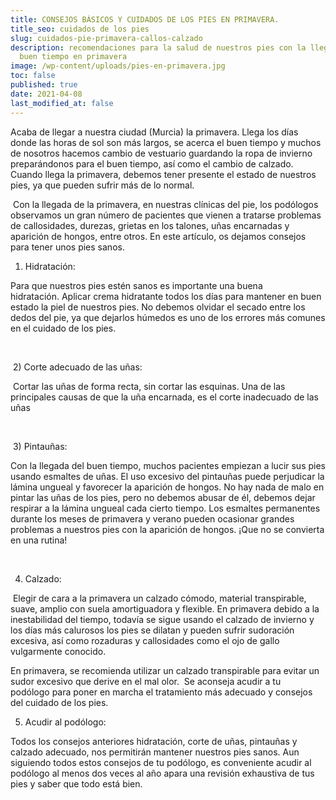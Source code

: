 ```yaml
---
title: CONSEJOS BÁSICOS Y CUIDADOS DE LOS PIES EN PRIMAVERA.
title_seo: cuidados de los pies
slug: cuidados-pie-primavera-callos-calzado
description: recomendaciones para la salud de nuestros pies con la llegada del
  buen tiempo en primavera
image: /wp-content/uploads/pies-en-primavera.jpg
toc: false
published: true
date: 2021-04-08
last_modified_at: false
---
```

Acaba de llegar a nuestra ciudad (Murcia) la primavera. Llega los días donde las horas de sol son más largos, se acerca el buen tiempo y muchos de nosotros hacemos cambio de vestuario guardando la ropa de invierno preparándonos para el buen tiempo, así como el cambio de calzado. Cuando llega la primavera, debemos tener presente el estado de nuestros pies, ya que pueden sufrir más de lo normal.

 Con la llegada de la primavera, en nuestras clínicas del pie, los podólogos observamos un gran número de pacientes que vienen a tratarse problemas de callosidades, durezas, grietas en los talones, uñas encarnadas y aparición de hongos, entre otros. En este artículo, os dejamos consejos para tener unos pies sanos.



1) Hidratación:

Para que nuestros pies estén sanos es importante una buena hidratación. Aplicar crema hidratante todos los días para mantener en buen estado la piel de nuestros pies. No debemos olvidar el secado entre los dedos del pie, ya que dejarlos húmedos es uno de los errores más comunes en el cuidado de los pies.

 

 2) Corte adecuado de las uñas:

 Cortar las uñas de forma recta, sin cortar las esquinas. Una de las principales causas de que la uña encarnada, es el corte inadecuado de las uñas

 

 3) Pintauñas:

Con la llegada del buen tiempo, muchos pacientes empiezan a lucir sus pies usando esmaltes de uñas. El uso excesivo del pintauñas puede perjudicar la lámina ungueal y favorecer la aparición de hongos. No hay nada de malo en pintar las uñas de los pies, pero no debemos abusar de él, debemos dejar respirar a la lámina ungueal cada cierto tiempo. Los esmaltes permanentes durante los meses de primavera y verano pueden ocasionar grandes problemas a nuestros pies con la aparición de hongos. ¡Que no se convierta en una rutina!

 

4) Calzado:

 Elegir de cara a la primavera un calzado cómodo, material transpirable, suave, amplio con suela amortiguadora y flexible. En primavera debido a la inestabilidad del tiempo, todavía se sigue usando el calzado de invierno y los días más calurosos los pies se dilatan y pueden sufrir sudoración excesiva, así como rozaduras y callosidades como el ojo de gallo vulgarmente conocido.

En primavera, se recomienda utilizar un calzado transpirable para evitar un sudor excesivo que derive en el mal olor.  Se aconseja acudir a tu podólogo para poner en marcha el tratamiento más adecuado y consejos del cuidado de los pies.



5) Acudir al podólogo:

Todos los consejos anteriores hidratación, corte de uñas, pintauñas y calzado adecuado, nos permitirán mantener nuestros pies sanos. Aun siguiendo todos estos consejos de tu podólogo, es conveniente acudir al podólogo al menos dos veces al año apara una revisión exhaustiva de tus pies y saber que todo está bien.